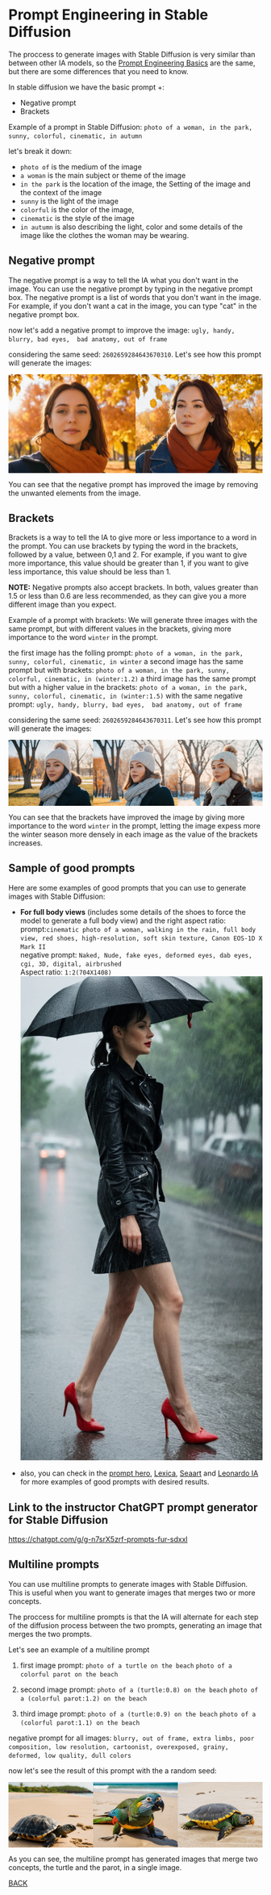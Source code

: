# Prompt Engineering in Stable Diffusion
The proccess to generate images with Stable Diffusion is very similar than between other IA models, so the [Prompt Engineering Basics](./Prompt_enginneering.md) are the same, but there are some differences that you need to know.

In stable diffusion we have the basic prompt +:
* Negative prompt
* Brackets

Example of a prompt in Stable Diffusion:
`photo of a woman, in the park, sunny, colorful, cinematic, in autumn`

let's break it down:
* `photo of` is the medium of the image
* `a woman` is the main subject or theme of the image
* `in the park` is the location of the image, the Setting of the image and the context of the image
* `sunny` is the light of the image
* `colorful` is the color of the image,
* `cinematic` is the style of the image
* `in autumn` is also describing the light, color and some details of the image like the clothes the woman may be wearing.


## Negative prompt
The negative prompt is a way to tell the IA what you don't want in the image. You can use the negative prompt by typing in the negative prompt box. The negative prompt is a list of words that you don't want in the image. For example, if you don't want a cat in the image, you can type "cat" in the negative prompt box.

now let's add a negative prompt to improve the image: `ugly, handy, blurry, bad eyes,  bad anatomy, out of frame`

considering the same seed: `2602659284643670310`. Let's see how this prompt will generate the images:

<div style="display:flex; width:100%">
    <img style="flex:1; max-width:50%" src="./assets/sd_prompt.png" alt="result of the prompt" title="result of the prompt">
    <img style="flex:1;max-width:50%" src="./assets/sd_prompt_negative.png.png" alt="result of the prompt with negative prompt" title="result of the prompt with negative prompt">
</div>

You can see that the negative prompt has improved the image by removing the unwanted elements from the image.

## Brackets
Brackets is a way to tell the IA to give more or less importance to a word in the prompt. You can use brackets by typing the word in the brackets, followed by a value, between 0,1 and 2. For example, if you want to give more importance, this value should be greater than 1, if you want to give less importance, this value should be less than 1.

**NOTE:** Negative prompts also accept brackets. In both, values greater than 1.5 or less than 0.6 are less recommended, as they can give you a more different image than you expect.

Example of a prompt with brackets:
We will generate three images with the same prompt, but with different values in the brackets, giving more importance to the word `winter` in the prompt.

the first image has the folling prompt: `photo of a woman, in the park, sunny, colorful, cinematic, in winter`
a second image has the same prompt but with brackets: `photo of a woman, in the park, sunny, colorful, cinematic, in (winter:1.2)`
a third image has the same prompt but with a higher value in the brackets: `photo of a woman, in the park, sunny, colorful, cinematic, in (winter:1.5)`
with the same negative prompt: `ugly, handy, blurry, bad eyes,  bad anatomy, out of frame`

considering the same seed: `2602659284643670311`. Let's see how this prompt will generate the images:

<div style="display:flex; width:100%">
    <img style="flex:1; max-width:33.3333%" src="./assets/sd_prompt2.png" alt="result of the prompt" title="result of the prompt">
    <img style="flex:1; max-width:33.3333%" src="./assets/sd_prompt_brackets1.png" alt="result of the prompt with brackets" title="result of the prompt with brackets">
    <img style="flex:1; max-width:33.3333%" src="./assets/sd_prompt_brackets2.png" alt="result of the prompt with brackets" title="result of the prompt with brackets">
</div>

You can see that the brackets have improved the image by giving more importance to the word `winter` in the prompt, letting the image expess more the winter season more densely in each image as the value of the brackets increases.

## Sample of good prompts
Here are some examples of good prompts that you can use to generate images with Stable Diffusion:
* **For full body views** (includes some details of the shoes to force the model to generate a full body view) and the right aspect ratio: \
    prompt:`cinematic photo of a woman, walking in the rain, full body view, red shoes, high-resolution, soft skin texture, Canon EOS-1D X Mark II` \
    negative prompt: `Naked, Nude, fake eyes, deformed eyes, dab eyes, cgi, 3D, digital, airbrushed` \
    Aspect ratio: `1:2(704X1408)` \
    ![Full body view](./assets/sd_prompt_fullbody.png)

* also, you can check in the [prompt hero](https://prompthero.com/stable-diffusion-prompts), [Lexica](https://lexica.art/), [Seaart](https://www.seaart.ai/) and [Leonardo IA](https://app.leonardo.ai/) for more examples of good prompts with desired results.

## Link to the instructor ChatGPT prompt generator for Stable Diffusion
https://chatgpt.com/g/g-n7srX5zrf-prompts-fur-sdxxl


## Multiline prompts
You can use multiline prompts to generate images with Stable Diffusion. This is useful when you want to generate images that merges two or more concepts.

The proccess for multiline prompts is that the IA will alternate for each step of the diffusion process between the two prompts, generating an image that merges the two prompts.

Let's see an example of a multiline prompt

1. first image prompt: 
`photo of a turtle on the beach`
`photo of a colorful parot on the beach`

2. second image prompt: 
`photo of a (turtle:0.8) on the beach`
`photo of a (colorful parot:1.2) on the beach`

3. third image prompt: 
`photo of a (turtle:0.9) on the beach`
`photo of a (colorful parot:1.1) on the beach`

negative prompt for all images: `blurry, out of frame, extra limbs, poor composition, low resolution, cartoonist, overexposed, grainy, deformed, low quality, dull colors`

now let's see the result of this prompt with the a random seed:

<div style="display:flex; width:100%">
    <img style="flex:1; max-width:33.3333%" src="./assets/merge1.png" alt="result of the prompt" title="result of the prompt">
    <img style="flex:1; max-width:33.3333%" src="./assets/merge2.png" alt="result of the prompt with brackets" title="result of the prompt with brackets">
    <img style="flex:1; max-width:33.3333%" src="./assets/merge3.png" alt="result of the prompt with brackets" title="result of the prompt with brackets">
</div>

As you can see, the multiline prompt has generated images that merge two concepts, the turtle and the parot, in a single image.

[BACK](./README.md)